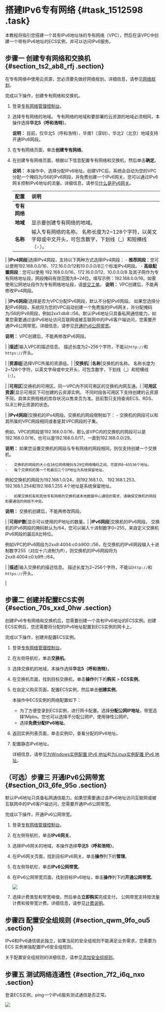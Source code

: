 # 搭建IPv6专有网络 {#task_1512598 .task}

本教程将指引您搭建一个具有IPv6地址块的专有网络（VPC），然后在该VPC中创建一个带有IPv6地址的ECS实例，并可以访问IPv6服务。

## 步骤一 创建专有网络和交换机 {#section_ts2_ab8_rfj .section}

在专有网络中使用云资源，您必须要先做好网络规划。详细信息，请参见[网络规划](../cn.zh-CN/快速入门/网络规划.md#)。

完成以下操作，创建专有网络和交换机。

1.  登录[专有网络管理控制台](https://vpcnext.console.aliyun.com)。
2.  选择专有网络的地域。 专有网络的地域和要部署的云资源的地域必须相同，本操作选择**华北5（呼和浩特）**。

    **说明：** 目前，仅华北5（呼和浩特）、华南1（深圳）、华北2（北京）地域支持开通IPv6网段。

3.  在专有网络页面，单击**创建专有网络**。
4.  在创建专有网络页面，根据以下信息配置专有网络和交换机，然后单击**确定**。 

    **说明：** 本操作中，选择分配IPv6地址。创建VPC后，系统会自动为您的VPC分配一个掩码为/56的IPv6网段，并免费创建一个IPv6网关。您可以通过IPv6网关控制IPv6地址的流量。详细信息，请参见[什么是IPv6网关](../../../../../cn.zh-CN/产品简介/什么是IPv6网关？.md#)。

    |配置|说明|
    |:-|:-|
    |**专有网络**|
    |**地域**|显示要创建专有网络的地域。|
    |**名称**|输入专有网络的名称。 名称长度为2~128个字符，以英文字母或中文开头，可包含数字，下划线（\_）和短横线（-）。

 |
    |**IPv4网段**|选择IPv4网段，支持以下两种方式选择IPv4网段：     -   **推荐网段**：您可以使用192.168.0.0/16、172.16.0.0/12和10.0.0.0/8三个标准IPv4网段。
    -   **高级配置网段**：您可以使用 192.168.0.0/16、172.16.0.0/12、10.0.0.0/8 及其子网作为专有网络地址段，网段掩码有效范围为8~24位。填写示例：192.168.0.0/16。如需使用公网地址段作为专有网络地址段，请[提交工单](https://selfservice.console.aliyun.com/ticket/category/vpc/today)。
 **说明：** VPC创建后，不能再修改IPv4网段。

 |
    |**IPv6网段**|选择是否为VPC分配IPv6网段，默认不分配IPv6网段。 如果您选择分配IPv6网段，系统将为您的VPC自动创建一个免费版的IPv6网关，并分配掩码为/56的IPv6网段，例如2xx1:db8::/56。默认IPv6地址只具备私网通信能力。如果您需要通过该IPv6地址访问互联网或被互联网中的IPv6客户端访问，您需要开通IPv6公网带宽。详细信息，请参见[开通IPv6公网带宽](../cn.zh-CN/用户指南/管理IPv6公网带宽/开通IPv6公网带宽.md#)。

 **说明：** VPC创建后，不能再修改IPv6网段。

 |
    |**描述**|输入VPC的描述信息。 描述长度为2~256个字符，不能以`http://`和`https://`开头。

 |
    |**资源组**|选择VPC所属的资源组。|
    |**交换机**|
    |**名称**|交换机的名称。 名称长度为2~128个字符，以英文字母或中文开头，可包含数字，下划线（\_）和短横线（-）。

 |
    |**可用区**|交换机的可用区。同一VPC内不同可用区的交换机内网互通。|
    |**可用区资源**|显示可用区下可创建的云资源实例。 不同时段各可用区下支持创建的云资源不同，具体实例规格的库存状况以售卖页为准。目前暂只支持查询ECS、RDS、SLB三种云资源的状态。

 |
    |**IPv4网段**|交换机的IPv4网段。交换机的网段限制如下：     -   交换机的网段可以和其所属的VPC网段相同或者是其VPC网段的子集。

例如，VPC的网段是192.168.0.0/16，那么该VPC内的交换机的网段可以是192.168.0.0/16，也可以是192.168.0.0/17，一直到192.168.0.0/29。

**说明：** 如果您设置交换机的网段与专有网络的网段相同，则仅支持创建一个交换机。

    -   交换机的网段的大小在16位网络掩码与29位网络掩码之间，可提供8~65536个地址。
    -   每个交换机的第一个和最后三个IP地址为系统保留地址。

例如交换机的网段为192.168.1.0/24，则192.168.1.0、 192.168.1.253、 192.168.1.254和192.168.1.255 4个地址是系统保留地址。

    -   如果交换机有和其他专有网络的交换机或本地数据中心通信的需求，请确保交换机的网段和要通信的网段不冲突。
 **说明：** 交换机创建后，不能再修改网段。

 |
    |**可用IP数**|显示可以使用的IP地址的数量。|
    |**IPv6网段**|交换机的IPv6网段。 交换机的IPv6网段的掩码默认为/64，您可以输入十进制数字0~255，来自定义交换机IPv6网段的最后8比特位。

 例如VPC的IPv6网段为2xx8:4004:c0:b900::/56，在交换机的IPv6网段输入十进制数字255（对应十六进制为ff），则交换机的IPv6网段将为2xx8:4004:c0:b9ff::/64。

 |
    |**描述**|输入交换机的描述信息。 描述长度为2~256个字符，不能以`http://`和`https://`开头。

 |


## 步骤二 创建并配置ECS实例 {#section_70s_xxd_0hw .section}

创建IPv6专有网络和交换机后，您需要创建一个具有IPv6地址的ECS实例。创建ECS实例后，您还需要将分配的IPv6地址配置到ECS实例的网卡上。

完成以下操作，创建并配置ECS实例。

1.  登录[专有网络管理控制台](https://vpcnext.console.aliyun.com)。
2.  在左侧导航栏，单击**交换机**。
3.  选择交换机的地域，本操作选择**华北5（呼和浩特）**。
4.  在交换机页面，找到目标交换机，单击**操作**列下的**购买** \> **ECS实例**。
5.  在自定义购买页面，配置ECS实例，然后单击**创建实例**。 

    本操作中ECS实例的网络配置如下：

    -   为了方便登录到ECS实例，进行网卡配置。选择**分配公网IP地址**，带宽选择1Mpbs。您也可以选择不分配公网IP，使用弹性公网IP。
    -   选择**免费分配IPv6地址**。
6.  返回实例列表页面，单击实例ID，查看分配的IPv6地址。
7.  配置静态IPv6地址。 

    详细信息，请参见[为Windows实例配置 IPv6 地址](../../../../../cn.zh-CN/网络/配置IPv6地址/Windows实例配置IPv6地址/步骤4：配置IPv6地址.md#)和[为Linux实例配置 IPv6 地址](../../../../../cn.zh-CN/网络/配置IPv6地址/Linux实例配置IPv6地址/步骤4：配置IPv6地址.md#)。


## （可选）步骤三 开通IPv6公网带宽 {#section_0l3_6fe_95o .section}

默认IPv6地址只具备私网通信能力。如果您需要通过该IPv6地址访问互联网或被互联网中的IPv6客户端访问，您需要开通IPv6公网带宽。

完成以下操作，开通IPv6公网带宽。

1.  登录[专有网络管理控制台](https://vpcnext.console.aliyun.com)。
2.  在左侧导航栏，单击**IPv6网关**。
3.  选择IPv6网关的地域，本操作选择**华北5（呼和浩特）**。
4.  在IPv6网关页面，找到目标IPv6网关，单击**操作**列下的**管理**。
5.  在左侧导航栏，单击**IPv6公网带宽**。
6.  在IPv6公网带宽页面，找到目标IPv6地址，单击**操作**列下的**开通公网带宽**。 

    ![](http://static-aliyun-doc.oss-cn-hangzhou.aliyuncs.com/assets/img/73838/156807960033776_zh-CN.png)

7.  选择计费类型和带宽峰值，然后单击**立即购买**完成支付。 公网带宽支持按流量计费和按带宽计费。详细信息，请参见[计费说明](../cn.zh-CN/产品定价/计费说明.md#)。

## 步骤四 配置安全组规则 {#section_qwm_9fo_ou5 .section}

IPv4和IPv6通信彼此独立，如果当前的安全组规则不能满足业务需求，您需要为 ECS 实例单独配置IPv6安全组规则。

关于配置安全组规则的详细信息，请参见[添加安全组规则](../../../../../cn.zh-CN/安全/安全组/添加安全组规则.md#)。

## 步骤五 测试网络连通性 {#section_7f2_i6q_nxo .section}

登录ECS实例，ping一个IPv6服务测试通信是否正常。

![](http://static-aliyun-doc.oss-cn-hangzhou.aliyuncs.com/assets/img/80011/156807960054447_zh-CN.png)

